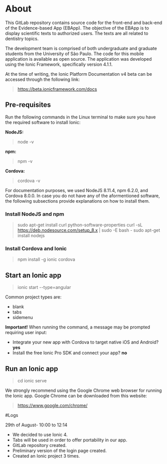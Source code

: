 # About

This GitLab repository contains source code for the front-end and back-end of the Evidence-based App (EBApp). The objective of the EBApp is to display scientific texts to authorized users. The texts are all related to dentistry topics.

The development team is comprised of both undergraduate and graduate students from the University of São Paulo. The code for this mobile application is available as open source. The application was developed using the Ionic Framework, specifically version 4.1.1.

At the time of writing, the Ionic Platform Documentation v4 beta can be accessed through the following link:
> https://beta.ionicframework.com/docs

## Pre-requisites

Run the following commands in the Linux terminal to make sure you have the required software to install Ionic:

<b>NodeJS:</b>
> node -v

<b>npm:</b>
> npm -v

<b>Cordova:</b>
> cordova -v

For documentation purposes, we used NodeJS 8.11.4, npm 6.2.0, and Cordova 8.0.0. In case you do not have any of the aformentioned software, the following subsections provide explanations on how to install them.

### Install NodeJS and npm

> sudo apt-get install curl python-software-properties
> curl -sL https://deb.nodesource.com/setup_8.x | sudo -E bash -
> sudo apt-get install nodejs

### Install Cordova and Ionic

> npm install -g ionic cordova

## Start an Ionic app

> ionic start <project-name> <project-type> --type=angular

Common project types are:

- blank
- tabs
- sidemenu

<b>Important!</b> When running the command, a message may be prompted requiring user input:

- Integrate your new app with Cordova to target native iOS and Android? <b>yes</b>
- Install the free Ionic Pro SDK and connect your app? <b>no</b>

## Run an Ionic app

> cd <project-folder>
> ionic serve

We strongly recommend using the Google Chrome web browser for running the Ionic app. Google Chrome can be downloaded from this website:
> https://www.google.com/chrome/

#Logs

29th of August- 10:00 to 12:14
 - We decided to use Ionic 4.
 - Tabs will be used in order to offer portability in our app.
 - GitLab repository created.
 - Preliminary version of the login page created.
 - Created an Ionic project 3 times.
